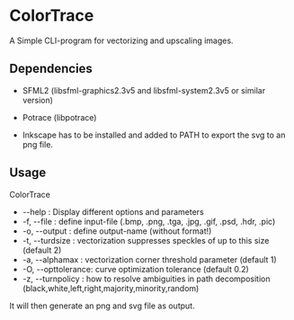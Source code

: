 # ColorTrace
A Simple CLI-program for vectorizing and upscaling images.

## Dependencies
- SFML2 (libsfml-graphics2.3v5 and libsfml-system2.3v5 or similar version)
- Potrace (libpotrace)

- Inkscape has to be installed and added to PATH to export the svg to an png file.

## Usage
ColorTrace

- --help            : Display different options and parameters
- -f, --file        : define input-file (.bmp, .png, .tga, .jpg, .gif, .psd, .hdr, .pic)
- -o, --output      : define output-name (without format!)
- -t, --turdsize    : vectorization suppresses speckles of up to this size (default 2)
- -a, --alphamax    : vectorization corner threshold parameter (default 1)
- -O, --opttolerance: curve optimization tolerance (default 0.2)
- -z, --turnpolicy  : how to resolve ambiguities in path decomposition (black,white,left,right,majority,minority,random)  

It will then generate an png and svg file as output.